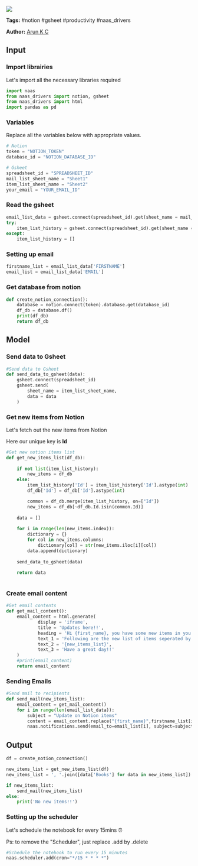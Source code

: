 <a href="https://app.naas.ai/user-redirect/naas/downloader?url=https://raw.githubusercontent.com/jupyter-naas/awesome-notebooks/master/Notion/Notion_Sent_Gmail_On_New_Item.ipynb" target="_parent"><img src="https://naasai-public.s3.eu-west-3.amazonaws.com/open_in_naas.svg"/></a>

**Tags:** #notion #gsheet #productivity #naas_drivers

**Author:** [Arun K C](https://www.linkedin.com/in/arun-kc/)

## Input

### Import librairies

Let's import all the necessary libraries required


```python
import naas
from naas_drivers import notion, gsheet
from naas_drivers import html
import pandas as pd
```

### Variables

Replace all the variables below with appropriate values.


```python
# Notion
token = "NOTION_TOKEN"
database_id = "NOTION_DATABASE_ID"

# Gsheet
spreadsheet_id = "SPREADSHEET_ID"
mail_list_sheet_name = "Sheet1"
item_list_sheet_name = "Sheet2"
your_email = "YOUR_EMAIL_ID"
```

### Read the gsheet


```python
email_list_data = gsheet.connect(spreadsheet_id).get(sheet_name = mail_list_sheet_name)
try:
    item_list_history = gsheet.connect(spreadsheet_id).get(sheet_name = item_list_sheet_name)
except:
    item_list_history = []
```

### Setting up email


```python
firstname_list = email_list_data['FIRSTNAME']
email_list = email_list_data['EMAIL']
```

### Get database from notion


```python
def create_notion_connection():
    database = notion.connect(token).database.get(database_id)
    df_db = database.df()
    print(df_db)
    return df_db
```

## Model

### Send data to Gsheet


```python
#Send data to Gsheet
def send_data_to_gsheet(data):
    gsheet.connect(spreadsheet_id)
    gsheet.send(
        sheet_name = item_list_sheet_name,
        data = data
    )
```

### Get new items from Notion

Let's fetch out the new items from Notion

Here our unique key is **Id**


```python
#Get new notion items list 
def get_new_items_list(df_db):
    
    if not list(item_list_history):
        new_items = df_db
    else:
        item_list_history['Id'] = item_list_history['Id'].astype(int)
        df_db['Id'] = df_db['Id'].astype(int)

        common = df_db.merge(item_list_history, on=["Id"])
        new_items = df_db[~df_db.Id.isin(common.Id)]  
        
    data = [] 
    
    for i in range(len(new_items.index)):
        dictionary = {}
        for col in new_items.columns:
            dictionary[col] = str(new_items.iloc[i][col])          
        data.append(dictionary)
    
    send_data_to_gsheet(data)
    
    return data
    
```

### Create email content


```python
#Get email contents
def get_mail_content():
    email_content = html.generate( 
            display = 'iframe',
            title = 'Updates here!!',
            heading = 'Hi {first_name}, you have some new items in you notion list',
            text_1 = 'Following are the new list of items seperated by comma : ',
            text_2 = '{new_items_list}',
            text_3 = 'Have a great day!!'          
    )
    #print(email_content)
    return email_content
```

### Sending Emails


```python
#Send mail to recipients
def send_mail(new_items_list):
    email_content = get_mail_content()
    for i in range(len(email_list_data)):
        subject = "Update on Notion items"
        content = email_content.replace("{first_name}",firstname_list[i]).replace("{new_items_list}",new_items_list)
        naas.notifications.send(email_to=email_list[i], subject=subject, html=content, email_from=your_email)
```

## Output


```python
df = create_notion_connection()
```


```python
new_items_list = get_new_items_list(df)
new_items_list = ', '.join([data['Books'] for data in new_items_list])
```


```python
if new_items_list:
    send_mail(new_items_list)
else:
    print('No new items!!')
```

### Setting up the scheduler

Let's schedule the notebook for every 15mins ⏰

Ps: to remove the "Scheduler", just replace .add by .delete


```python
#Schedule the notebook to run every 15 minutes
naas.scheduler.add(cron="*/15 * * * *")
```
